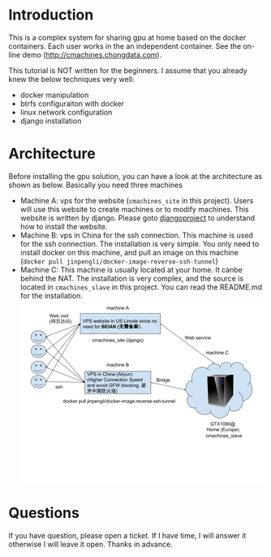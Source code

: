
Introduction
============

This is a complex system for sharing gpu at home based on the docker containers. Each user works in the an independent container. See the on-line demo (http://cmachines.chongdata.com). 

This tutorial is NOT written for the beginners. I assume that you already knew the below techniques very well:

  * docker manipulation
  * btrfs configuraiton with docker
  * linux network configuration
  * django installation

Architecture
============

Before installing the gpu solution, you can have a look at the architecture as shown as below. Basically you need three machines
  * Machine A: vps for the website (`cmachines_site` in this project). Users will use this website to create machines or to modify machines. This website is written by django. Please goto [djangoproject](https://www.djangoproject.com/) to understand how to install the website.
  * Machine B: vps in China for the ssh connection. This machine is used for the ssh connection. The installation is very simple. You only need to install docker on this machine, and pull an image on this machine (`docker pull jinpengli/docker-image-reverse-ssh-tunnel`)
  * Machine C: This machine is usually located at your home. It canbe behind the NAT. The installation is very complex, and the source is located in `cmachines_slave` in this project. You can read the README.md for the installation.
![Architecture](misc/architecture.png)

Questions
==========

If you have question, please open a ticket. If I have time, I will answer it otherwise I will leave it open. Thanks in advance.

